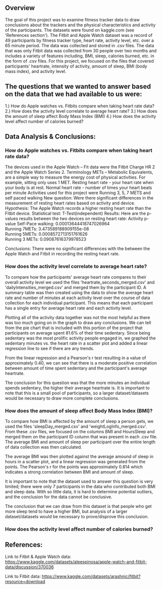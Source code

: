 ## Overview
The goal of this project was to examine fitness tracker data to draw  conclusions about the trackers and the physical characteristics and activity of the participants. The datasets were found on kaggle.com  (see 'References section'). The Fitbit and Apple Watch dataset was a record of 49 participants by fitness tracker type, heart rate, activity level, etc. over a 65 minute period. The data was collected and stored in .csv files. The data that was only Fitbit data was collected from 30 people over two months and includes a variety of features including, BMI, sleep, calories burned, etc. in the form of .csv files. For this project, we focused on the files that covered participants' heartrate, intensity of activity, amount of sleep, BMI (body mass index), and activity level. 

## The questions that we wanted to answer based on the data that we had available to us were:
1.) How do Apple watches vs. Fitbits compare when taking heart rate data?
2.) How does the activity level correlate to average heart rate?
3.) How does the amount of sleep affect Body Mass Index (BMI)
4.) How does the activity level affect number of calories burned?

## Data Analysis & Conclusions:
### How do Apple watches vs. Fitbits compare when taking heart rate data?

The devices used in the Apple Watch – Fit data were the Fitbit Charge HR 2 and the Apple Watch Series 2.
Terminology
METs – Metabolic Equivalents, are a simple way to measure the energy cost of physical activities. For example, sitting only uses 1 MET.
Resting heart rate - your heart rate when your body is at rest.
Normal heart rate - number of times your heart beats per minute
Activities used for this project were Running 3, 5, 7 METS and self paced walking
New question:
Were there significant differences in the measurement of resting heart rates based on activity and device.
Hypothesis: The Apple Watch records a higher resting heart rate than the Fitbit device.
Statistical test: T-Test(independent)
Results:
Here are the p-values results between the two devices on resting heart rate:
Activity p-value
   Self-Pace walking: 0.00013644418747026964 <br>
   Running 7METs: 3.473589188909155e-08 <br>
   Running 5METs: 0.0008572713151761626 <br>
   Running 3 METs: 0.09087616379978523 <br>
  
Conclusions:
There were no significant differences with the between the Apple Watch and Fitbit in recording the resting heart rate.

### How does the activity level correlate to average heart rate?

To compare how the participants' average heart rate compares to their overall activity level we used the files 'heartrate_seconds_merged.csv' and 'dailyIntensities_merged.csv' and merged them by the participant ID. A summary table was then created using the data to show the average heart rate and number of minutes at each activity level over the course of data collection for each individual participant. This means that each participant has a single entry for average heart rate and each activity level. 

Plotting all of the activity data together was not the most helpful as there was too much going on in the graph to draw any conclusions. We can tell from the pie chart that is included with this portion of the project that participants on average spent 81.6% of their time sedentary. Since being sedentary was the most prolific activity people engaged in, we graphed the sedentary minutes vs. the heart rate in a scatter plot and added a linear regression line to see if there are any trends.

From the linear regression and a Pearson's r test resulting in a value of approximately 0.40, we can see that there is a moderate positive correlation between amount of time spent sedentary and the participant's average heartrate. 

The conclusion for this question was that the more minutes an individual spends sedentary, the higher their average heartrate is. It is important to note that this is a small pool of participants, so a larger dataset/datasets would be necessary to draw more complete conclusions. 

### How does the amount of sleep affect Body Mass Index (BMI)?

To compare how BMI is affected by the amount of sleep a person gets, we used the files 'sleepDay_merged.csv' and 'weightLogInfo_merged.csv'. From these .csv files, we focused on the columns BMI and HoursSleep and merged them on the participant ID column that was present in each .csv file. The average BMI and amount of sleep per participant over the entire length of data collection was then calculated.

The average BMI was then plotted against the average amound of sleep in hours in a scatter plot, and a linear regression was generated from the points. The Pearson's r for the points was approximately 0.814 which indicates a strong correlation between BMI and amount of sleep. 

It is important to note that the dataset used to answer this question is very limited; there were only 7 participants in the data who contributed both BMI and sleep data. With so little data, it is hard to determine potential outliers, and the conclusion for the data cannot be conclusive. 

The conclusion that we can draw from this dataset is that people who get more sleep tend to have a higher BMI, but analysis of a larger dataset/datasets would be necessary to prove/disprove this conclusion. 

### How does the activity level affect number of calories burned?


## References:
Link to Fitbit & Apple Watch data:
https://www.kaggle.com/datasets/aleespinosa/apple-watch-and-fitbit-data/discussion/370036

Link to Fitbit data:
https://www.kaggle.com/datasets/arashnic/fitbit?resource=download